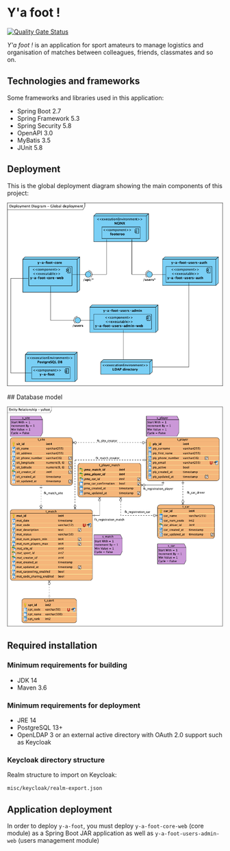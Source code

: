 # Y'a foot !

[![Quality Gate Status](https://sonarcloud.io/api/project_badges/measure?project=net.andresbustamante%3Ay-a-foot&metric=alert_status)](https://sonarcloud.io/dashboard?id=net.andresbustamante%3Ay-a-foot)

*Y'a foot !* is an application for sport amateurs to manage logistics and organisation of matches between colleagues,
friends, classmates and so on.

## Technologies and frameworks

Some frameworks and libraries used in this application:

* Spring Boot 2.7
* Spring Framework 5.3
* Spring Security 5.8
* OpenAPI 3.0
* MyBatis 3.5
* JUnit 5.8

## Deployment

This is the global deployment diagram showing the main components of this project:

![Deployment diagram](./misc/server/deployment_diagram.png)

## Database model

![Database model](./misc/db/entity_relationship_diagram.png)

## Required installation

### Minimum requirements for building

* JDK 14
* Maven 3.6

### Minimum requirements for deployment

* JRE 14
* PostgreSQL 13+
* OpenLDAP 3 or an external active directory with OAuth 2.0 support such as Keycloak

### Keycloak directory structure

Realm structure to import on Keycloak:

    misc/keycloak/realm-export.json
    
## Application deployment

In order to deploy `y-a-foot`, you must deploy `y-a-foot-core-web` (core module) as a Spring Boot JAR application as
well as `y-a-foot-users-admin-web` (users management module)
